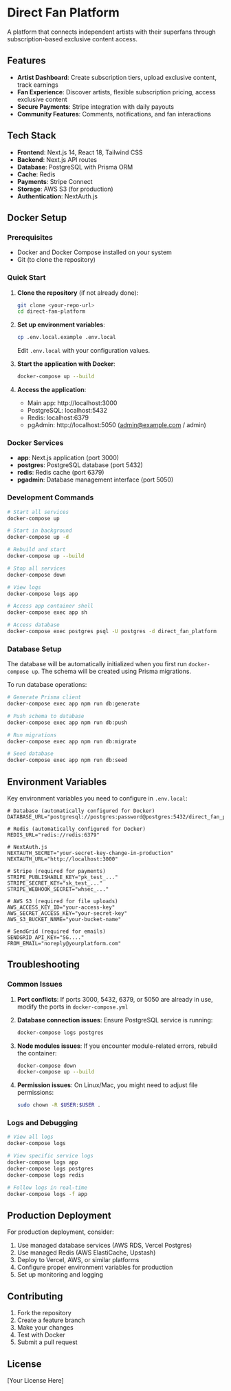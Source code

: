 # Direct Fan Platform

A platform that connects independent artists with their superfans through subscription-based exclusive content access.

## Features

- **Artist Dashboard**: Create subscription tiers, upload exclusive content, track earnings
- **Fan Experience**: Discover artists, flexible subscription pricing, access exclusive content
- **Secure Payments**: Stripe integration with daily payouts
- **Community Features**: Comments, notifications, and fan interactions

## Tech Stack

- **Frontend**: Next.js 14, React 18, Tailwind CSS
- **Backend**: Next.js API routes
- **Database**: PostgreSQL with Prisma ORM
- **Cache**: Redis
- **Payments**: Stripe Connect
- **Storage**: AWS S3 (for production)
- **Authentication**: NextAuth.js

## Docker Setup

### Prerequisites

- Docker and Docker Compose installed on your system
- Git (to clone the repository)

### Quick Start

1. **Clone the repository** (if not already done):
   ```bash
   git clone <your-repo-url>
   cd direct-fan-platform
   ```

2. **Set up environment variables**:
   ```bash
   cp .env.local.example .env.local
   ```
   Edit `.env.local` with your configuration values.

3. **Start the application with Docker**:
   ```bash
   docker-compose up --build
   ```

4. **Access the application**:
   - Main app: http://localhost:3000
   - PostgreSQL: localhost:5432
   - Redis: localhost:6379
   - pgAdmin: http://localhost:5050 (admin@example.com / admin)

### Docker Services

- **app**: Next.js application (port 3000)
- **postgres**: PostgreSQL database (port 5432)
- **redis**: Redis cache (port 6379)
- **pgadmin**: Database management interface (port 5050)

### Development Commands

```bash
# Start all services
docker-compose up

# Start in background
docker-compose up -d

# Rebuild and start
docker-compose up --build

# Stop all services
docker-compose down

# View logs
docker-compose logs app

# Access app container shell
docker-compose exec app sh

# Access database
docker-compose exec postgres psql -U postgres -d direct_fan_platform
```

### Database Setup

The database will be automatically initialized when you first run `docker-compose up`. The schema will be created using Prisma migrations.

To run database operations:

```bash
# Generate Prisma client
docker-compose exec app npm run db:generate

# Push schema to database
docker-compose exec app npm run db:push

# Run migrations
docker-compose exec app npm run db:migrate

# Seed database
docker-compose exec app npm run db:seed
```

## Environment Variables

Key environment variables you need to configure in `.env.local`:

```env
# Database (automatically configured for Docker)
DATABASE_URL="postgresql://postgres:password@postgres:5432/direct_fan_platform"

# Redis (automatically configured for Docker)
REDIS_URL="redis://redis:6379"

# NextAuth.js
NEXTAUTH_SECRET="your-secret-key-change-in-production"
NEXTAUTH_URL="http://localhost:3000"

# Stripe (required for payments)
STRIPE_PUBLISHABLE_KEY="pk_test_..."
STRIPE_SECRET_KEY="sk_test_..."
STRIPE_WEBHOOK_SECRET="whsec_..."

# AWS S3 (required for file uploads)
AWS_ACCESS_KEY_ID="your-access-key"
AWS_SECRET_ACCESS_KEY="your-secret-key"
AWS_S3_BUCKET_NAME="your-bucket-name"

# SendGrid (required for emails)
SENDGRID_API_KEY="SG...."
FROM_EMAIL="noreply@yourplatform.com"
```

## Troubleshooting

### Common Issues

1. **Port conflicts**: If ports 3000, 5432, 6379, or 5050 are already in use, modify the ports in `docker-compose.yml`

2. **Database connection issues**: Ensure PostgreSQL service is running:
   ```bash
   docker-compose logs postgres
   ```

3. **Node modules issues**: If you encounter module-related errors, rebuild the container:
   ```bash
   docker-compose down
   docker-compose up --build
   ```

4. **Permission issues**: On Linux/Mac, you might need to adjust file permissions:
   ```bash
   sudo chown -R $USER:$USER .
   ```

### Logs and Debugging

```bash
# View all logs
docker-compose logs

# View specific service logs
docker-compose logs app
docker-compose logs postgres
docker-compose logs redis

# Follow logs in real-time
docker-compose logs -f app
```

## Production Deployment

For production deployment, consider:

1. Use managed database services (AWS RDS, Vercel Postgres)
2. Use managed Redis (AWS ElastiCache, Upstash)
3. Deploy to Vercel, AWS, or similar platforms
4. Configure proper environment variables for production
5. Set up monitoring and logging

## Contributing

1. Fork the repository
2. Create a feature branch
3. Make your changes
4. Test with Docker
5. Submit a pull request

## License

[Your License Here]
